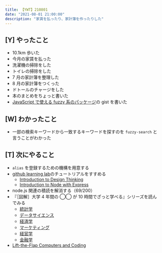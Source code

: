 ```yaml
---
title: 【YWT】210801
date: "2021-08-01 21:00:00"
description: "家賃を払ったり、家計簿を作ったりした"
---
```


## [Y] やったこと

- 10.1km 歩いた
- 今月の家賃を払った
- 洗濯機の掃除をした
- トイレの掃除をした
- 7 月の家計簿を整理した
- 8 月の家計簿をつくった
- ドトールのチャージをした
- 本のまとめをちょっと書いた
- [JavaScript で使える fuzzy 系のパッケージ](https://gist.github.com/LeeDDHH/d8e5552bd4ce34e1cb6096954fb292a0)の gist を書いた

## [W] わかったこと

- 一部の検索キーワードから一致するキーワードを探すのを `fuzzy-search` と言うことがわかった

## [T] 次にやること

- `alias` を登録するための機構を用意する
- [github learning lab](https://lab.github.com/githubtraining)のチュートリアルをすすめる
  - [Introduction to Design Thinking](https://lab.github.com/githubtraining/introduction-to-design-thinking)
  - [Introduction to Node with Express](https://lab.github.com/everydeveloper/introduction-to-node-with-express)
- node.js 関連の積読を解消する（69/200）
- 『［図解］大学 4 年間の ◯◯ が 10 時間でざっと学べる』シリーズを読んでみる
  - [統計学](https://www.amazon.co.jp/dp/B07PXB4NN9)
  - [データサイエンス](https://www.amazon.co.jp/dp/B07XNW3TQM)
  - [経済学](https://www.amazon.co.jp/dp/B01KNLFHH6)
  - [マーケティング](https://www.amazon.co.jp/dp/B07BNC2SV3)
  - [経営学](https://www.amazon.co.jp/dp/B071SKDF3L)
  - [金融学](https://www.amazon.co.jp/dp/B07BB6Z7FW)
- [Lift-the-Flap Computers and Coding](https://www.amazon.co.jp/dp/1409591514)

<!-- https://twitter.com/camomile_cafe/status/1421819238700916738?s=20 -->

